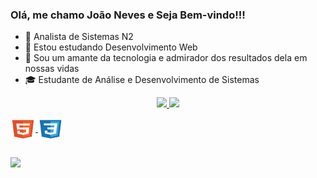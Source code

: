 ### Olá, me chamo João Neves e Seja Bem-vindo!!!

- 🔭 Analista de Sistemas N2
- 🌱 Estou estudando Desenvolvimento Web
- 💬 Sou um amante da tecnologia e admirador dos resultados dela em nossas vidas
- 🎓 Estudante de Análise e Desenvolvimento de Sistemas


<div align="center">
  <a href="https://github.com/Joao13Neves">
  <img height="120em" src="https://github-readme-stats.vercel.app/api?username=Joao13Neves&show_icons=true&theme=cobalt&include_all_commits=true&count_private=true"/>
  <img height="120em" src="https://github-readme-stats.vercel.app/api/top-langs/?username=Joao13Neves&layout=compact&langs_count=7&theme=cobalt"/>
</div
 <div style="display: inline_block"><br>
    <img align="center" alt="Joao-HTML" height="30" width="40" src="https://raw.githubusercontent.com/devicons/devicon/master/icons/html5/html5-original.svg">
  <img align="center" alt="Joao-CSS" height="30" width="40" src="https://raw.githubusercontent.com/devicons/devicon/master/icons/css3/css3-original.svg">
    
    
##
    
<div>
   <a href="https://www.linkedin.com/in/joao-paulo-batista-das-neves-melo-17b145210/" target="_blank"><img src="https://img.shields.io/badge/-LinkedIn-%230077B5?style=for-the-badge&logo=linkedin&logoColor=white" target="_blank"></a> 
</div>
